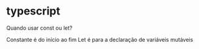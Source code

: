 # typescript

Quando usar const ou let?

Constante é do início ao fim
Let é para a declaração de variáveis mutáveis